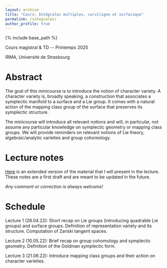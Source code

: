 ```yaml
---
layout: archive
title: "Cours: Intégrales multiples, curviligne et surfacique"
permalink: /integrales/
author_profile: true
---
```


{% include base_path %}

Cours magistral & TD -- Printemps 2025

IRMA, Université de Strasbourg

# Abstract

The goal of this minicourse is to introduce the notion of character variety. A character variety is, broadly speaking, a construction that associates a symplectic manifold to a surface and a Lie group. It comes with a natural action of the mapping class group of the surface that preserves its symplectic structure.

The minicourse will introduce all relevant notions and will, in particular, not assume any particular knowledge on symplectic geometry or mapping class groups. We will provide reminders on relevant notions of Lie theory, algebraic/analytic varieties and group cohomology.

# Lecture notes

[Here](http://arnaudmaret.github.io/files/character-varieties.pdf) is an extended version of the material that I will present in the lecture. These notes are a first draft and are meant to be updated in the future. 

_Any comment or correction is always welcome!_

# Schedule

Lecture 1 (26.04.22): Short recap on Lie groups (introducing quadrable Lie groups) and surface groups. Definition of representation variety and its structure. Computation of Zariski tangent spaces.

Lecture 2 (10.05.22): Brief recap on group cohomology and symplectic geometry. Definition of the Goldman symplectic form.

Lecture 3 (21.06.22): Introduce mapping class groups and their action on character varieties.
